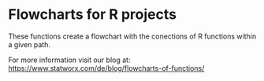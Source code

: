 # Flowcharts for R projects

These functions create a flowchart with the conections of R functions within a
given path.

For more information visit our blog at:
https://www.statworx.com/de/blog/flowcharts-of-functions/
